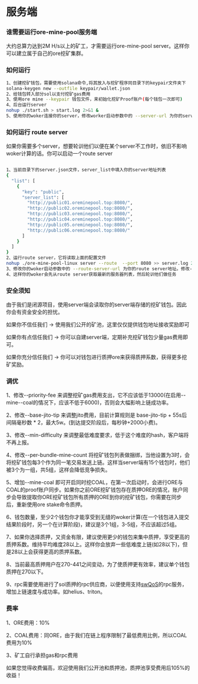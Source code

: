 # 服务端

### 谁需要运行ore-mine-pool服务端
大约总算力达到2M H/s以上的矿工，才需要运行ore-mine-pool server。这样你可以建立属于自己的ore挖矿集群。

### 如何运行

```bash
1、创建挖矿钱包，需要使用solana命令,将其放入与挖矿程序同目录下的keypair文件夹下
solana-keygen new --outfile keypair/wallet.json
2、给钱包转入部分sol以支付挖矿gas费用
3、使用ore mine --keypair 钱包文件，来初始化挖矿Proof账户(每个钱包一次即可)
4、后台运行server
nohup ./start.sh > start.log 2>&1 &
5、使用你的woker连接你的server，修改worker启动参数中的 --server-url 为你的server地址
```

### 如何运行 route server
如果你需要多个server，想要轮训他们以便在某个server不工作时，依旧不影响woker计算的话。你可以启动一个route server
```bash

1、当前目录下的server.json文件，server_list中填入你的server地址列表
{
  "list": [
    {
      "key": "public",
      "server_list": [
        "http://public01.oreminepool.top:8080/",
        "http://public02.oreminepool.top:8080/",
        "http://public03.oreminepool.top:8080/",
        "http://public04.oreminepool.top:8080/",
        "http://public05.oreminepool.top:8080/",
        "http://public06.oreminepool.top:8080/"
      ]
    }
  ]
}
2、运行route server，它将读取上面的配置文件
nohup ./ore-mine-pool-linux server --route  --port 8080 >> server.log 2>&1 &
3、修改你的woker启动参数中的 --route-server-url 为你的route server地址。修改--server-url为你定义server列表的key，如上demo为public
4、这样你的woker会先从route server获取最新的服务器列表，然后轮训他们做任务
```


### 安全须知
由于我们是闭源项目，使用server端会读取你的server端存储的挖矿钱包。因此你会有资金安全的担忧。

如果你不信任我们 ->  使用我们公开的矿池，这里仅仅提供钱包地址接收奖励即可

如果你有点信任我们 -> 你可以自建server端，定期补充挖矿钱包少量gas费用即可。

如果你充分信任我们 -> 你可以对钱包进行质押ore来获得质押系数，获得更多挖矿奖励。

### 调优
1、修改--priority-fee 来调整挖矿gas费用支出，它不应该低于13000(在启用--mine--coal的情况下，应该不低于6000)，否则会大幅影响上链成功率。

2、修改--base-jito-tip 来调整jito费用，目前计算规则是 base-jito-tip + 55s后间隔毫秒数 * 2，最大5w。(到达提交阶段后，每秒钟+2000小费)。

3、修改--min-difficulty 来调整最低难度要求，低于这个难度的hash，客户端将不再上报。

4、修改--per-bundle-mine-count 将挖矿钱包列表做捆绑，当他设置为3时，会将挖矿钱包每3个作为同一笔交易发送上链。这样当server端有15个钱包时，他们被3个为一组，共5组，这样会降低竞争损失。

5、增加--mine-coal 即可开启同时挖COAL，在第一次启动时，会进行ORE与COAL的proof账户同步。如果你之前ORE挖矿钱包存在质押ORE的情况，账户同步会导致提取你ORE挖矿钱包所有质押的ORE到你的挖矿钱包，你需要在同步后，重新使用ore stake命令质押。

6、钱包数量，至少2个钱包你才能享受到无缝的woker计算(在一个钱包进入提交结果阶段时，另一个在计算阶段)，建议是3个1组，3-5组，不应该超过5组。

7、如果你选择质押，又资金有限，建议使用更少的钱包来集中质押，享受更高的质押系数。维持平均难度28以上。这样你会放弃一些低难度上链(如28以下)，但是28以上会获得更高的质押系数。

8、当前最高质押用户在270-441之间变动，为了使质押更有效率，建议单个钱包质押在270以下。

9、rpc需要使用进行了sol质押的rpc供应商，以便使用支持[swQoS](https://www.helius.dev/blog/stake-weighted-quality-of-service-everything-you-need-to-know)的rpc服务，增加上链速度与成功率。如helius、triton。

### 费率

1、ORE费用：10%

2、COAL费用：同ORE，由于我们在链上程序限制了最低费用比例，所以COAL费用为10%

3、矿工自行承担gas和rpc费用

如果您觉得收费偏高，欢迎使用我们公开池和质押池，质押池享受费用后105%的收益！
